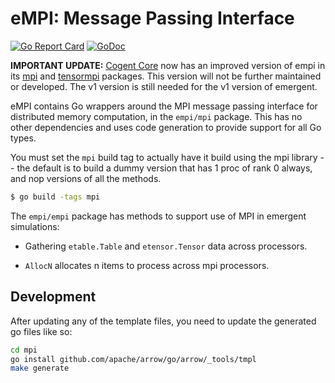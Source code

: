 # eMPI: Message Passing Interface

[![Go Report Card](https://goreportcard.com/badge/github.com/emer/empi)](https://goreportcard.com/report/github.com/emer/empi)
[![GoDoc](https://godoc.org/github.com/emer/emergent?status.svg)](https://godoc.org/github.com/emer/empi)

**IMPORTANT UPDATE:** [Cogent Core](https://github.com/cogentcore/core) now has an improved version of empi in its [mpi](https://github.com/cogentcore/core/tree/main/base/mpi) and [tensormpi](https://github.com/cogentcore/core/tree/main/tensor/tensormpi) packages.  This version will not be further maintained or developed.  The v1 version is still needed for the v1 version of emergent.

eMPI contains Go wrappers around the MPI message passing interface for distributed memory computation, in the `empi/mpi` package.  This has no other dependencies and uses code generation to provide support for all Go types.

You must set the `mpi` build tag to actually have it build using the mpi library -- the default is to build a dummy version that has 1 proc of rank 0 always, and nop versions of all the methods.

```bash
$ go build -tags mpi
```

The `empi/empi` package has methods to support use of MPI in emergent simulations:

* Gathering `etable.Table` and `etensor.Tensor` data across processors.

* `AllocN` allocates n items to process across mpi processors.

## Development

After updating any of the template files, you need to update the generated go files like so:
```bash
cd mpi
go install github.com/apache/arrow/go/arrow/_tools/tmpl
make generate
```
